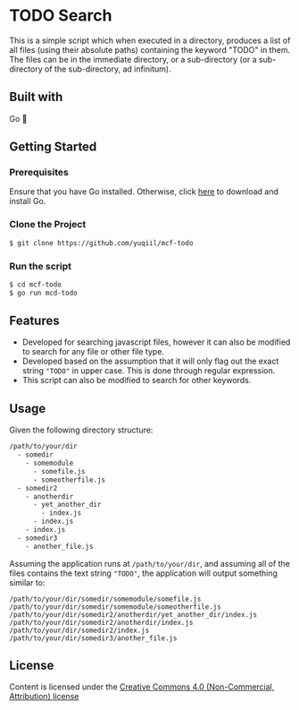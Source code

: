 # TODO Search
This is a simple script which when executed in a directory, produces a list of all files (using their absolute paths) containing the keyword "TODO" in them. The files can be in the immediate directory, or a sub-directory (or a sub-directory of the sub-directory, ad infinitum).

## Built with
Go 🚀

## Getting Started

### Prerequisites
Ensure that you have Go installed. Otherwise, click [here](https://golang.org/doc/install) to download and install Go.

### Clone the Project

```bash
$ git clone https://github.com/yuqiil/mcf-todo
```

### Run the script
```bash
$ cd mcf-todo
$ go run mcd-todo
```

## Features
- Developed for searching javascript files, however it can also be modified to search for any file or other file type. 
- Developed based on the assumption that it will only flag out the exact string ```"TODO"``` in upper case. This is done through regular expression.
- This script can also be modified to search for other keywords.

## Usage
Given the following directory structure:
```bash
/path/to/your/dir
  - somedir
    - somemodule
      - somefile.js
      - someotherfile.js
  - somedir2
    - anotherdir
      - yet_another_dir
        - index.js
      - index.js
    - index.js
  - somedir3
    - another_file.js
```
Assuming the application runs at ```/path/to/your/dir```, and assuming all of the files contains the text string ```"TODO"```, the application will output something similar to:
```
/path/to/your/dir/somedir/somemodule/somefile.js
/path/to/your/dir/somedir/somemodule/someotherfile.js
/path/to/your/dir/somedir2/anotherdir/yet_another_dir/index.js
/path/to/your/dir/somedir2/anotherdir/index.js
/path/to/your/dir/somedir2/index.js
/path/to/your/dir/somedir3/another_file.js
```

## License
Content is licensed under the [Creative Commons 4.0 (Non-Commercial, Attribution) license](https://creativecommons.org/licenses/by-nc-sa/4.0/)
